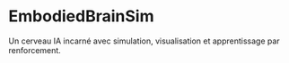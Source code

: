 # EmbodiedBrainSim
Un cerveau IA incarné avec simulation, visualisation et apprentissage par renforcement.

